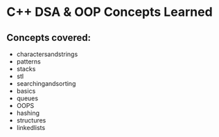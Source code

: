 # C++ DSA & OOP Concepts Learned

## Concepts covered:

- charactersandstrings
- patterns
- stacks
- stl
- searchingandsorting
- basics
- queues
- OOPS
- hashing
- structures
- linkedlists
